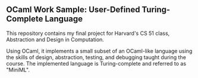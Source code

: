 
## OCaml Work Sample: User-Defined Turing-Complete Language



This repository contains my final project for Harvard's
CS 51 class, Abstraction and Design in Computation.

Using OCaml, it implements a small subset of an OCaml-like language
using the skills of design, abstraction, testing, and
debugging taught during the course. The implemented language
is Turing-complete and referred to as "MiniML".
